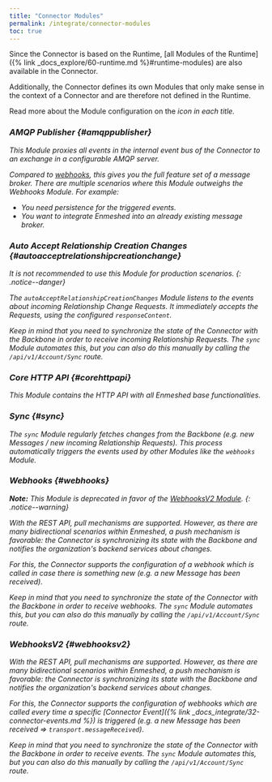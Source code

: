 ```yaml
---
title: "Connector Modules"
permalink: /integrate/connector-modules
toc: true
---
```


Since the Connector is based on the Runtime, [all Modules of the Runtime]({% link _docs_explore/60-runtime.md %}#runtime-modules) are also available in the Connector.

Additionally, the Connector defines its own Modules that only make sense in the context of a Connector and are therefore not defined in the Runtime.

Read more about the Module configuration on the <i class="fas fa-fw fa-cog"/> icon in each title.

### AMQP Publisher <a href="{% link _docs_integrate/11-connector-configuration.md %}#amqppublisher"><i class="fas fa-fw fa-cog"/></a> {#amqppublisher}

This Module proxies all events in the internal event bus of the Connector to an exchange in a configurable AMQP server.

Compared to [webhooks](#webhooksv2), this gives you the full feature set of a message broker. There are multiple scenarios where this Module outweighs the Webhooks Module. For example:

-   You need persistence for the triggered events.
-   You want to integrate Enmeshed into an already existing message broker.

### Auto Accept Relationship Creation Changes <a href="{% link _docs_integrate/11-connector-configuration.md %}#autoacceptrelationshipcreationchange"><i class="fas fa-fw fa-cog"/></a> {#autoacceptrelationshipcreationchange}

It is not recommended to use this Module for production scenarios.
{: .notice--danger}

The `autoAcceptRelationshipCreationChanges` Module listens to the events about incoming Relationship Change Requests. It immediately accepts the Requests, using the configured `responseContent`.

Keep in mind that you need to synchronize the state of the Connector with the Backbone in order to receive incoming Relationship Requests. The `sync` Module automates this, but you can also do this manually by calling the `/api/v1/Account/Sync` route.

### Core HTTP API <a href="{% link _docs_integrate/11-connector-configuration.md %}#corehttpapi"><i class="fas fa-fw fa-cog"/></a> {#corehttpapi}

This Module contains the HTTP API with all Enmeshed base functionalities.

### Sync <a href="{% link _docs_integrate/11-connector-configuration.md %}#sync"><i class="fas fa-fw fa-cog"/></a> {#sync}

The `sync` Module regularly fetches changes from the Backbone (e.g. new Messages / new incoming Relationship Requests). This process automatically triggers the events used by other Modules like the `webhooks` Module.

### Webhooks <a href="{% link _docs_integrate/11-connector-configuration.md %}#webhooks"><i class="fas fa-fw fa-cog"/></a> {#webhooks}

**Note:** This Module is deprecated in favor of the [WebhooksV2 Module](#webhooksv2).
{: .notice--warning}

With the REST API, pull mechanisms are supported. However, as there are many bidirectional scenarios within Enmeshed, a push mechanism is favorable: the Connector is synchronizing its state with the Backbone and notifies the organization's backend services about changes.

For this, the Connector supports the configuration of a webhook which is called in case there is something new (e.g. a new Message has been received).

Keep in mind that you need to synchronize the state of the Connector with the Backbone in order to receive webhooks. The `sync` Module automates this, but you can also do this manually by calling the `/api/v1/Account/Sync` route.

### WebhooksV2 <a href="{% link _docs_integrate/11-connector-configuration.md %}#webhooksv2"><i class="fas fa-fw fa-cog"/></a> {#webhooksv2}

With the REST API, pull mechanisms are supported. However, as there are many bidirectional scenarios within Enmeshed, a push mechanism is favorable: the Connector is synchronizing its state with the Backbone and notifies the organization's backend services about changes.

For this, the Connector supports the configuration of webhooks which are called every time a specific [Connector Event]({% link _docs_integrate/32-connector-events.md %}) is triggered (e.g. a new Message has been received => `transport.messageReceived`).

Keep in mind that you need to synchronize the state of the Connector with the Backbone in order to receive events. The `sync` Module automates this, but you can also do this manually by calling the `/api/v1/Account/Sync` route.
